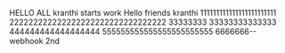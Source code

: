 HELLO ALL kranthi starts work
Hello friends 
kranthi
111111111111111111111111
222222222222222222222222222222222
33333333
33333333333333
444444444444444444
555555555555555555555555
6666666--webhook
2nd
